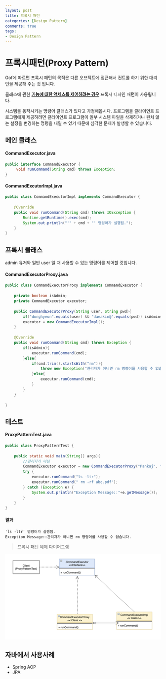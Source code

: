 ```yaml
---
layout: post
title: 프록시 패턴
categories: [Design Pattern]
comments: true 
tags:
- Design Pattern
---
```


# 프록시패턴(Proxy Pattern)

Gof에 따르면 프록시 패턴의 목적은 다른 오브젝트에 접근해서 컨트롤 하기 위한 대리인을 제공해 주는 것 입니다.

클래스에 관한 **<u>기능에 대한 액세스를 제어하려는 경우</u>** 프록시 디자인 패턴이 사용됩니다.

시스템을 동작시키는 명령어 클래스가 있다고 가정해봅시다.  프로그램을 클라이언트 프로그램에게 제공하려면 클라이언트 프로그램이 일부 시스템 파일을 삭제하거나 원치 않는 설정을 변경하는 명령을 내릴 수 있기 때문에 심각한 문제가 발생할 수 있습니다.



## 메인 클래스

#### **CommandExecutor.java**

```java
public interface CommandExecutor {
     void runCommand(String cmd) throws Exception;
}
```

#### **CommandExcutorImpl.java**

```java
public class CommandExecutorImpl implements CommandExecutor {

    @Override
    public void runCommand(String cmd) throws IOException {
        Runtime.getRuntime().exec(cmd);
        System.out.println("'" + cmd + "' 명령어가 실행됨.");
    }
}
```



## 프록시 클래스

admin 유저와 일반 user 일 때 사용할 수 있는 명령어를 제어할 것입니다.

#### **CommandExecutorProxy.java**

```java
public class CommandExecutorProxy implements CommandExecutor {

    private boolean isAdmin;
    private CommandExecutor executor;

    public CommandExecutorProxy(String user, String pwd){
        if("donghyeon".equals(user) && "daeakin@".equals(pwd)) isAdmin=true;
        executor = new CommandExecutorImpl();
    }

    @Override
    public void runCommand(String cmd) throws Exception {
        if(isAdmin){
            executor.runCommand(cmd);
        }else{
            if(cmd.trim().startsWith("rm")){
                throw new Exception("관리자가 아니면 rm 명령어를 사용할 수 없습니다.");
            }else{
                executor.runCommand(cmd);
            }
        }
    }

}
```

## 테스트

#### **ProxyPatternTest.java**

```java
public class ProxyPatternTest {

    public static void main(String[] args){
        //관리자가 아님
        CommandExecutor executor = new CommandExecutorProxy("Pankaj", "wrong_pwd");
        try {
            executor.runCommand("ls -ltr");
            executor.runCommand(" rm -rf abc.pdf");
        } catch (Exception e) {
            System.out.println("Exception Message::"+e.getMessage());
        }
    }
}
```

#### **결과**

```
'ls -ltr' 명령어가 실행됨.
Exception Message::관리자가 아니면 rm 명령어를 사용할 수 없습니다.
```




> 프록시 패턴 예제 다이어그램

![](https://github.com/DaeAkin/java-design-pattern/blob/master/docs/proxydiagram.png?raw=true)

## 자바에서 사용사례

- Spring AOP
- JPA